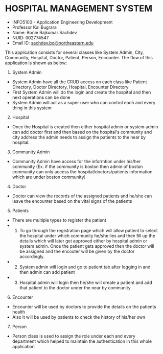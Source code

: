 # HOSPITAL MANAGEMENT SYSTEM
- INFO5100 - Application Engineering Development
- Professor Kal Bugrara
- Name: Bonie Rajkumar Sachdev
- NUID: 002774547
- Email ID: sachdev.bo@northeastern.edu

This application consists for several classes like System Admin, City, Community, Hospital, Doctor, Patient, Person, Encounter.
The flow of this application is shown as below:

1. System Admin
  - System Admin have all the CRUD access on each class like Patient Directory, Doctor Directory, Hospital, Encounter Directory
  - First System Admin will do the login and create the hospital and then next operations can be done
  - System Admin will act as a super user who can control each and every thing in this system
 
2. Hospital
  - Once the Hospital is created then either hospital admin or system admin can add doctor first and then based on the hospital's community and city address the admin needs to assign the patients to the near by hospital.

3. Community Admin
  - Community Admin have access for the informtion under his/her community (Ex. if the community is boston then admin of boston community can only access the hospital/doctors/patients information which are under boston community)

4. Doctor
  - Doctor can view the records of the assigned patients and he/she can leave the encounter based on the vital signs of the patients
 
5. Patients
  - There are multiple types to register the patient
  - 1. To go through the registration page which will allow patient to select the hospital under which community he/she lies and then fill up the details which will later get approved either by hospital admin or system admin. Once the patient gets approved then the doctor will be assigned and the encouter will be given by the doctor accordingly.
  - 2. System admin will login and go to patient tab after logging in and then admin can add patient
  - 3. Hospital admin will login then he/she will create a patient and add that patient to the doctor under the near by community

6. Encounter
  - Encounter will be used by doctors to provide the details on the patients health
  - Also it will be used by patients to check the history of his/her own

7. Person
  - Person class is used to assign the role under each and every department which helped to maintain the authentication in this whole application
